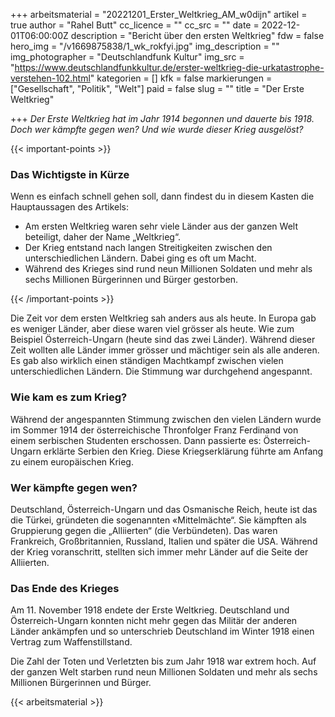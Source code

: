 +++
arbeitsmaterial = "20221201_Erster_Weltkrieg_AM_w0dijn"
artikel = true
author = "Rahel Butt"
cc_licence = ""
cc_src = ""
date = 2022-12-01T06:00:00Z
description = "Bericht über den ersten Weltkrieg"
fdw = false
hero_img = "/v1669875838/1_wk_rokfyi.jpg"
img_description = ""
img_photographer = "Deutschlandfunk Kultur"
img_src = "https://www.deutschlandfunkkultur.de/erster-weltkrieg-die-urkatastrophe-verstehen-102.html"
kategorien = []
kfk = false
markierungen = ["Gesellschaft", "Politik", "Welt"]
paid = false
slug = ""
title = "Der Erste Weltkrieg"

+++
_Der Erste Weltkrieg hat im Jahr 1914 begonnen und dauerte bis 1918. Doch wer kämpfte gegen wen? Und wie wurde dieser Krieg ausgelöst?_

{{< important-points >}} <h3>Das Wichtigste in Kürze</h3>

<p>Wenn es einfach schnell gehen soll, dann findest du in diesem Kasten die Hauptaussagen des Artikels:</p>

<ul>

<li>Am ersten Weltkrieg waren sehr viele Länder aus der ganzen Welt beteiligt, daher der Name „Weltkrieg“.</li>

<li>Der Krieg entstand nach langen Streitigkeiten zwischen den unterschiedlichen Ländern. Dabei ging es oft um Macht.</li>

<li>Während des Krieges sind rund neun Millionen Soldaten und mehr als sechs Millionen Bürgerinnen und Bürger gestorben.</li>

</ul> {{< /important-points >}}

Die Zeit vor dem ersten Weltkrieg sah anders aus als heute. In Europa gab es weniger Länder, aber diese waren viel grösser als heute. Wie zum Beispiel Österreich-Ungarn (heute sind das zwei Länder). Während dieser Zeit wollten alle Länder immer grösser und mächtiger sein als alle anderen. Es gab also wirklich einen ständigen Machtkampf zwischen vielen unterschiedlichen Ländern. Die Stimmung war durchgehend angespannt.

### Wie kam es zum Krieg?

Während der angespannten Stimmung zwischen den vielen Ländern wurde im Sommer 1914 der österreichische Thronfolger Franz Ferdinand von einem serbischen Studenten erschossen. Dann passierte es: Österreich-Ungarn erklärte Serbien den Krieg. Diese Kriegserklärung führte am Anfang zu einem europäischen Krieg.

### Wer kämpfte gegen wen?

Deutschland, Österreich-Ungarn und das Osmanische Reich, heute ist das die Türkei, gründeten die sogenannten «Mittelmächte“. Sie kämpften als Gruppierung gegen die „Alliierten“ (die Verbündeten). Das waren Frankreich, Großbritannien, Russland, Italien und später die USA. Während der Krieg voranschritt, stellten sich immer mehr Länder auf die Seite der Alliierten.

### Das Ende des Krieges

Am 11. November 1918 endete der Erste Weltkrieg. Deutschland und Österreich-Ungarn konnten nicht mehr gegen das Militär der anderen Länder ankämpfen und so unterschrieb Deutschland im Winter 1918 einen Vertrag zum Waffenstillstand.

Die Zahl der Toten und Verletzten bis zum Jahr 1918 war extrem hoch. Auf der ganzen Welt starben rund neun Millionen Soldaten und mehr als sechs Millionen Bürgerinnen und Bürger.

{{< arbeitsmaterial >}}
